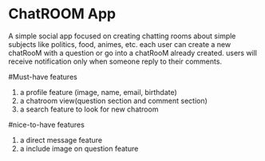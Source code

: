 # ChatROOM App
A simple social app focused on creating chatting rooms about simple subjects like politics, food, animes, etc. each user can create a new chatRooM with a question or go into a chatRooM already created. users will receive notification only when someone reply to their comments.

#Must-have features
1) a profile feature (image, name, email, birthdate)
2) a chatroom view(question section and comment section)
3) a search feature to look for new chatroom 

#nice-to-have features
1) a direct message feature
2) a include image on question feature 

